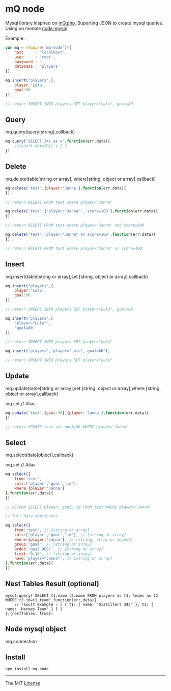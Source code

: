 # mQ node

Mysql library inspired on [mQ.php](https://github.com/webcaetano/mQ). 
Suporting JSON to create mysql queries. 
Using on module [node-mysql](https://github.com/felixge/node-mysql/)

Example :

```javascript
var mq = require('mq-node')({
	host     : 'localhost',
	user     : 'root',
	password : '',
	database : 'players'
});

mq.insert('players',{
	player:'Lulu',
	goal:80
}); 

// return INSERT INTO players SET player="Lulu", goal=80
```

## Query

mq.query(query[string],callback)

```javascript
mq.query('SELECT 1+1 as s',function(err,data){
	//result data[0]['s'] 2
})
```

## Delete

mq.delete(table[string or array], where[string, object or array],callback)

```javascript
mq.delete('test',{player:'Janna'},function(err,data){
});

// return DELETE FROM test where player="Janna"

mq.delete('test',{'player:"Janna"','score=100'},function(err,data){
});

// return DELETE FROM test where player="Janna" and score=100

mq.delete('test','player:"Janna" or score=100',function(err,data){
});

// return DELETE FROM test where player="Janna" or score=100
```

## Insert 

mq.insert(table[string or array],set [string, object or array],callback)

```javascript
mq.insert('players',{
	player:'Lulu',
	goal:80
}); 

// return INSERT INTO players SET player="Lulu", goal=80

mq.insert('players',[
	'player="Lulu"',
	'goal=80'
]); 

// return INSERT INTO players SET player="Lulu"

mq.insert('players','player="Lulu", goal=80'); 

// return INSERT INTO players SET player="Lulu"
```

## Update 

mq.update(table[string or array],set [string, object or array],where [string, object or array],callback)

mq.set // Alias

```javascript
mq.update('test',{goal:30},{player:'Janna'},function(err,data){
})

// return UPDATE test set goal=30 WHERE player="Janna"
```

## Select 

mq.select(data[object],callback)

mq.set // Alias

```javascript
mq.select({
	from:'test',
	cols:['player','goal','id'],
	where:{player:'Janna'}
},function(err,data){
})

// RETURN SELECT player, goal, id FROM test WHERE player="Janna"

// full data attributes

mq.select({
	from:'test', // [string or array]
	cols:['player','goal','id'], // [string or array]
	where:{player:'Janna'}, // [string, array or object]
	group:'goal', // [string or array]
	order:'goal DESC', // [string or array]
	limit:'0,10', // [string or array]
	have:'player="Janna"', // [string or array]
},function(err,data){
})
```

## Nest Tables Result (optional)

```
mysql.query('SELECT t1.name,t2.name FROM players as t1, teams as t2 WHERE t2.id=t1.team',function(err,data){
	// result example : [ { t1: { name: 'Distillers 345' }, t2: { name: 'Heroes Team' } } ]
},{nestTables: true})
```

## Node mysql object 

mq.connection

## Install

```Batchfile
npm install mq-node
```

---------------------------------

The MIT [License](https://raw.githubusercontent.com/webcaetano/mq-node/master/LICENSE.md)

